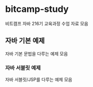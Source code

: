 # bitcamp-study
비트캠프 자바 216기 교육과정 수업 자료 모음

## 자바 기본 예제
자바 기본 문법을 다루는 예제 모음

### 자바 서블릿 예제
자바 서블릿/JSP를 다루는 예제 모음

